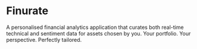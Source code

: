 # Finurate
A personalised financial analytics application that curates both real-time technical and sentiment data for assets chosen by you. Your portfolio. Your perspective. Perfectly tailored.


